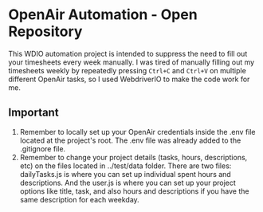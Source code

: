 # OpenAir Automation - Open Repository

This WDIO automation project is intended to suppress the need to fill out your timesheets every week manually.
I was tired of manually filling out my timesheets weekly by repeatedly pressing `Ctrl+C` and `Ctrl+V` on multiple different OpenAir tasks, so I used WebdriverIO to make the code work for me. 

## Important
1. Remember to locally set up your OpenAir credentials inside the .env file located at the project's root. The .env file was already added to the .gitignore file.
2. Remember to change your project details (tasks, hours, descriptions, etc) on the files located in ../test/data folder. There are two files: dailyTasks.js is where you can set up individual spent hours and descriptions. And the user.js is where you can set up your project options like title, task, and also hours and descriptions if you have the same description for each weekday.
